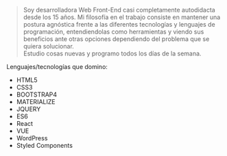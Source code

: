 


> Soy desarrolladora Web Front-End casi completamente autodidacta desde los 15 años. Mi filosofía en el trabajo consiste en mantener una postura agnóstica frente a las diferentes tecnologías y lenguajes de programación, entendiendolas como herramientas y viendo sus beneficios ante otras opciones dependiendo del problema que se quiera solucionar. <br>
Estudio cosas nuevas y programo todos los días de la semana.

Lenguajes/tecnologías que domino:
* HTML5
* CSS3
* BOOTSTRAP4
* MATERIALIZE
* JQUERY
* ES6
* React
* VUE 
* WordPress
* Styled Components
